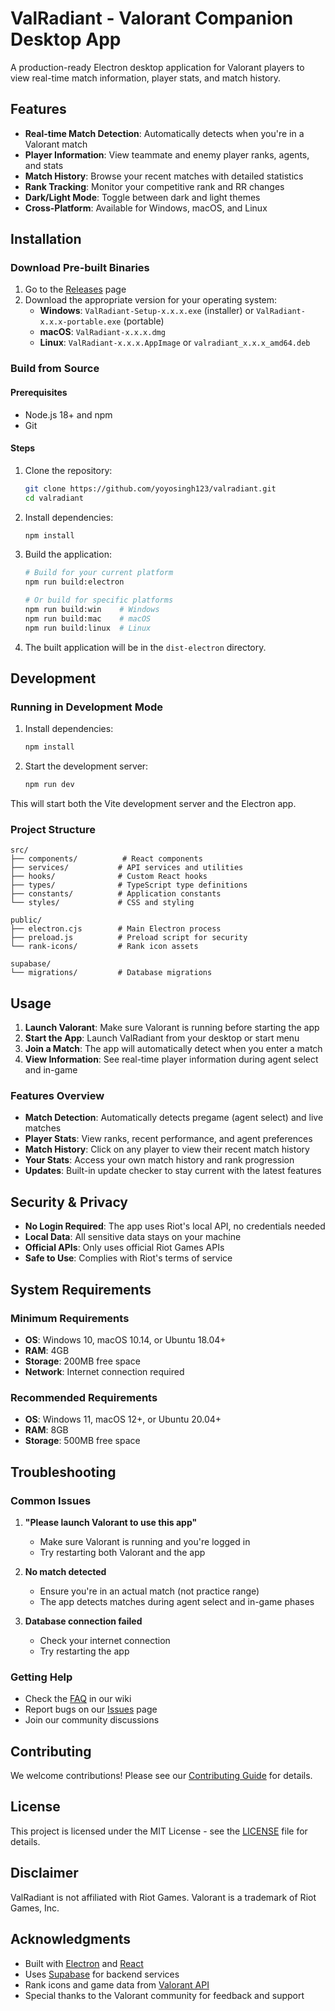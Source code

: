 # ValRadiant - Valorant Companion Desktop App

A production-ready Electron desktop application for Valorant players to view real-time match information, player stats, and match history.

## Features

- **Real-time Match Detection**: Automatically detects when you're in a Valorant match
- **Player Information**: View teammate and enemy player ranks, agents, and stats
- **Match History**: Browse your recent matches with detailed statistics
- **Rank Tracking**: Monitor your competitive rank and RR changes
- **Dark/Light Mode**: Toggle between dark and light themes
- **Cross-Platform**: Available for Windows, macOS, and Linux

## Installation

### Download Pre-built Binaries

1. Go to the [Releases](https://github.com/yoyosingh123/valradiant/releases) page
2. Download the appropriate version for your operating system:
   - **Windows**: `ValRadiant-Setup-x.x.x.exe` (installer) or `ValRadiant-x.x.x-portable.exe` (portable)
   - **macOS**: `ValRadiant-x.x.x.dmg`
   - **Linux**: `ValRadiant-x.x.x.AppImage` or `valradiant_x.x.x_amd64.deb`

### Build from Source

#### Prerequisites

- Node.js 18+ and npm
- Git

#### Steps

1. Clone the repository:
   ```bash
   git clone https://github.com/yoyosingh123/valradiant.git
   cd valradiant
   ```

2. Install dependencies:
   ```bash
   npm install
   ```

3. Build the application:
   ```bash
   # Build for your current platform
   npm run build:electron
   
   # Or build for specific platforms
   npm run build:win    # Windows
   npm run build:mac    # macOS
   npm run build:linux  # Linux
   ```

4. The built application will be in the `dist-electron` directory.

## Development

### Running in Development Mode

1. Install dependencies:
   ```bash
   npm install
   ```

2. Start the development server:
   ```bash
   npm run dev
   ```

This will start both the Vite development server and the Electron app.

### Project Structure

```
src/
├── components/          # React components
├── services/           # API services and utilities
├── hooks/              # Custom React hooks
├── types/              # TypeScript type definitions
├── constants/          # Application constants
└── styles/             # CSS and styling

public/
├── electron.cjs        # Main Electron process
├── preload.js          # Preload script for security
└── rank-icons/         # Rank icon assets

supabase/
└── migrations/         # Database migrations
```

## Usage

1. **Launch Valorant**: Make sure Valorant is running before starting the app
2. **Start the App**: Launch ValRadiant from your desktop or start menu
3. **Join a Match**: The app will automatically detect when you enter a match
4. **View Information**: See real-time player information during agent select and in-game

### Features Overview

- **Match Detection**: Automatically detects pregame (agent select) and live matches
- **Player Stats**: View ranks, recent performance, and agent preferences
- **Match History**: Click on any player to view their recent match history
- **Your Stats**: Access your own match history and rank progression
- **Updates**: Built-in update checker to stay current with the latest features

## Security & Privacy

- **No Login Required**: The app uses Riot's local API, no credentials needed
- **Local Data**: All sensitive data stays on your machine
- **Official APIs**: Only uses official Riot Games APIs
- **Safe to Use**: Complies with Riot's terms of service

## System Requirements

### Minimum Requirements
- **OS**: Windows 10, macOS 10.14, or Ubuntu 18.04+
- **RAM**: 4GB
- **Storage**: 200MB free space
- **Network**: Internet connection required

### Recommended Requirements
- **OS**: Windows 11, macOS 12+, or Ubuntu 20.04+
- **RAM**: 8GB
- **Storage**: 500MB free space

## Troubleshooting

### Common Issues

1. **"Please launch Valorant to use this app"**
   - Make sure Valorant is running and you're logged in
   - Try restarting both Valorant and the app

2. **No match detected**
   - Ensure you're in an actual match (not practice range)
   - The app detects matches during agent select and in-game phases

3. **Database connection failed**
   - Check your internet connection
   - Try restarting the app

### Getting Help

- Check the [FAQ](https://github.com/yoyosingh123/valradiant/wiki/FAQ) in our wiki
- Report bugs on our [Issues](https://github.com/yoyosingh123/valradiant/issues) page
- Join our community discussions

## Contributing

We welcome contributions! Please see our [Contributing Guide](CONTRIBUTING.md) for details.

## License

This project is licensed under the MIT License - see the [LICENSE](LICENSE) file for details.

## Disclaimer

ValRadiant is not affiliated with Riot Games. Valorant is a trademark of Riot Games, Inc.

## Acknowledgments

- Built with [Electron](https://electronjs.org/) and [React](https://reactjs.org/)
- Uses [Supabase](https://supabase.com/) for backend services
- Rank icons and game data from [Valorant API](https://valorant-api.com/)
- Special thanks to the Valorant community for feedback and support
